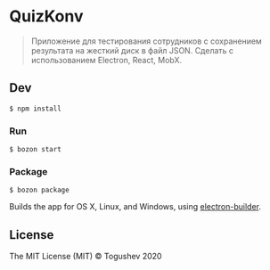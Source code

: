 # QuizKonv

> Приложение для тестирования сотрудников с сохранением результата на жесткий диск в файл JSON.
>Сделать с использованием Electron, React, MobX.


## Dev

```
$ npm install
```

### Run

```
$ bozon start
```

### Package

```
$ bozon package
```

Builds the app for OS X, Linux, and Windows, using [electron-builder](https://github.com/electron-userland/electron-builder).


## License

The MIT License (MIT) © Togushev 2020
